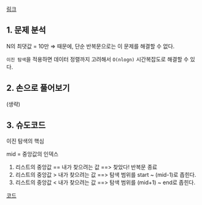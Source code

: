 [링크](https://www.acmicpc.net/problem/1920)

## 1. 문제 분석

N의 최댓값 = 10만 ⇒ 때문에, 단순 반복문으로는 이 문제를 해결할 수 없다. 

`이진 탐색`을 적용하면 데이터 정렬까지 고려해서 `O(nlogn)` 시간복잡도로 해결할 수 있다. 

## 2. 손으로 풀어보기 

(생략)

## 3. 슈도코드 

이진 탐색의 핵심 

mid = 중앙값의 인덱스 

1. 리스트의 중앙값 == 내가 찾으려는 값 ==> 찾았다! 반복문 종료
2. 리스트의 중앙값 > 내가 찾으려는 값 ==> 탐색 범위를 start ~ (mid-1)로 좁힌다.
3. 리스트의 중앙값 < 내가 찾으려는 값 ==> 탐색 범위를 (mid+1) ~ end로 좁힌다.

[코드](../../code/day9/29_원하는정수찾기.py)
